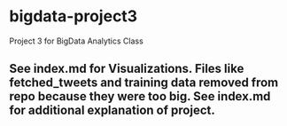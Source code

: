 # bigdata-project3
Project 3 for BigData Analytics Class

## See index.md for Visualizations. Files like fetched_tweets and training data removed from repo because they were too big. See index.md for additional explanation of project.

